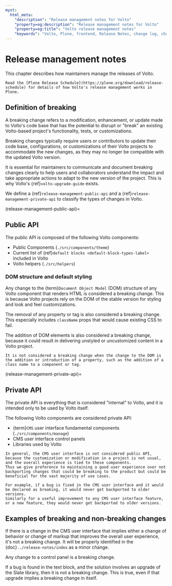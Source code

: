 ```yaml
---
myst:
  html_meta:
    "description": "Release management notes for Volto"
    "property=og:description": "Release management notes for Volto"
    "property=og:title": "Volto release management notes"
    "keywords": "Volto, Plone, frontend, Release Notes, change log, changelog, change history"
---
```


# Release management notes

This chapter describes how maintainers manage the releases of Volto.

```{seealso}
Read the [Plone Release Schedule](https://plone.org/download/release-schedule) for details of how Volto's release management works in Plone.
```


## Definition of breaking

A breaking change refers to a modification, enhancement, or update made to Volto's code base that has the potential to disrupt or "break" an existing Volto-based project's functionality, tests, or customizations.

Breaking changes typically require users or contributors to update their code base, configurations, or customizations of their Volto projects to accommodate the new changes, as they may no longer be compatible with the updated Volto version.

It is essential for maintainers to communicate and document breaking changes clearly to help users and collaborators understand the impact and take appropriate actions to adapt to the new version of the project.
This is why Volto's {ref}`volto-upgrade-guide` exists.

We define a {ref}`release-management-public-api` and a {ref}`release-management-private-api` to classify the types of changes in Volto.


(release-management-public-api)=

## Public API

The public API is composed of the following Volto components:

-   Public Components (`./src/components/theme`)
-   Current list of {ref}`default blocks <default-block-types-label>` included in Volto
-   Volto helpers (`./src/helpers`)


### DOM structure and default styling

Any change to the {term}`Document Object Model` (DOM) structure of any Volto component that renders HTML is considered a breaking change.
This is because Volto projects rely on the DOM of the stable version for styling and look and feel customizations.

The removal of any property or tag is also considered a breaking change.
This especially includes `className` props that would cause existing CSS to fail.

The addition of DOM elements is also considered a breaking change, because it could result in delivering unstyled or uncustomized content in a Volto project.

```{note}
It is not considered a breaking change when the change to the DOM is the addition or introduction of a property, such as the addition of a class name to a component or tag.
```


(release-management-private-api)=

## Private API

The private API is everything that is considered "internal" to Volto, and it is intended only to be used by Volto itself.

The following Volto components are considered private API:

-   {term}`CMS` user interface fundamental components (`./src/components/manage`)
-   CMS user interface control panels
-   Libraries used by Volto

```{note}
In general, the CMS user interface is not considered public API, because the customization or modification in a project is not usual, and the overall experience is tied to these components.
Thus we give preference to maintaining a good user experience over not backporting changes that could be breaking to the product but could be beneficial for the vast majority of use cases.

For example, if a bug is fixed in the CMS user interface and it would be declared as breaking, it would never get backported to older versions.
Similarly for a useful improvement to any CMS user interface feature, or a new feature, they would never get backported to older versions.
```


## Examples of breaking and non-breaking changes

If there is a change in the CMS user interface that implies either a change of behavior or change of markup that improves the overall user experience, it's not a breaking change.
It will be properly identified in the {doc}`../release-notes/index` as a minor change.

Any change to a control panel is a breaking change.

If a bug is found in the text block, and the solution involves an upgrade of the Slate library, then it is not a breaking change.
This is true, even if that upgrade implies a breaking change in itself.
